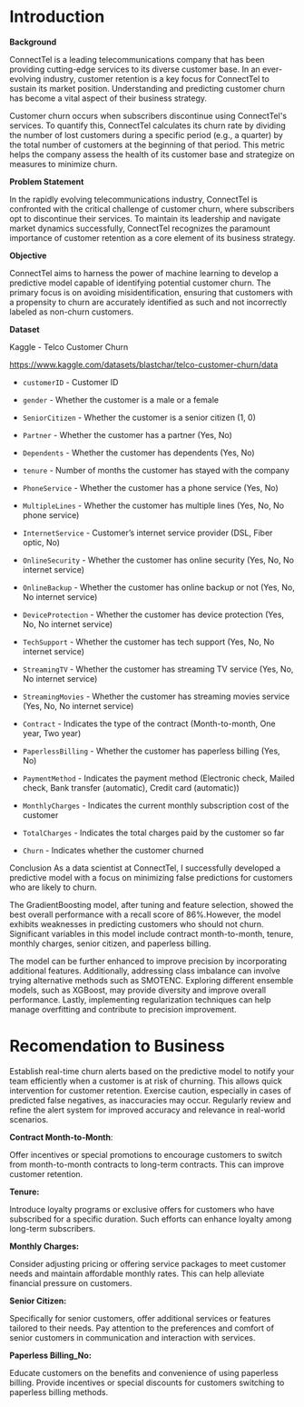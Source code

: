 # Introduction

**Background**

ConnectTel is a leading telecommunications company that has been providing cutting-edge services to its diverse customer base. In an ever-evolving industry, customer retention is a key focus for ConnectTel to sustain its market position. Understanding and predicting customer churn has become a vital aspect of their business strategy.

Customer churn occurs when subscribers discontinue using ConnectTel's services. To quantify this, ConnectTel calculates its churn rate by dividing the number of lost customers during a specific period (e.g., a quarter) by the total number of customers at the beginning of that period. This metric helps the company assess the health of its customer base and strategize on measures to minimize churn.


**Problem Statement**

In the rapidly evolving telecommunications industry, ConnectTel is confronted with the critical challenge of customer churn, where subscribers opt to discontinue their services. To maintain its leadership and navigate market dynamics successfully, ConnectTel recognizes the paramount importance of customer retention as a core element of its business strategy.


**Objective**

ConnectTel aims to harness the power of machine learning to develop a predictive model capable of identifying potential customer churn. The primary focus is on avoiding misidentification, ensuring that customers with a propensity to churn are accurately identified as such and not incorrectly labeled as non-churn customers.

**Dataset**

Kaggle - Telco Customer Churn

https://www.kaggle.com/datasets/blastchar/telco-customer-churn/data

- `customerID` - Customer ID

- `gender` - Whether the customer is a male or a female

- `SeniorCitizen` - Whether the customer is a senior citizen (1, 0)

- `Partner` - Whether the customer has a partner (Yes, No)

- `Dependents` - Whether the customer has dependents (Yes, No)

- `tenure` - Number of months the customer has stayed with the company

- `PhoneService` - Whether the customer has a phone service (Yes, No)

- `MultipleLines` - Whether the customer has multiple lines (Yes, No, No phone service)

- `InternetService` - Customer’s internet service provider (DSL, Fiber optic, No)

- `OnlineSecurity` - Whether the customer has online security (Yes, No, No internet service)

- `OnlineBackup` - Whether the customer has online backup or not (Yes, No, No internet service)

- `DeviceProtection` - Whether the customer has device protection (Yes, No, No internet service)

- `TechSupport` - Whether the customer has tech support (Yes, No, No internet service)

- `StreamingTV` - Whether the customer has streaming TV service (Yes, No, No internet service)

- `StreamingMovies` - Whether the customer has streaming movies service (Yes, No, No internet service)

- `Contract` - Indicates the type of the contract (Month-to-month, One year, Two year)

- `PaperlessBilling` - Whether the customer has paperless billing (Yes, No)

- `PaymentMethod` - Indicates the payment method (Electronic check, Mailed check, Bank transfer (automatic), Credit card (automatic))

- `MonthlyCharges` - Indicates the current monthly subscription cost of the customer

- `TotalCharges` - Indicates the total charges paid by the customer so far

- `Churn` - Indicates whether the customer churned


Conclusion
As a data scientist at ConnectTel, I successfully developed a predictive model with a focus on minimizing false predictions for customers who are likely to churn. 

The GradientBoosting model, after tuning and feature selection, showed the best overall performance with a recall score of 86%.However, the model exhibits weaknesses in predicting customers who should not churn. Significant variables in this model include contract month-to-month, tenure, monthly charges, senior citizen, and paperless billing.

The model can be further enhanced to improve precision by incorporating additional features. Additionally, addressing class imbalance can involve trying alternative methods such as SMOTENC. Exploring different ensemble models, such as XGBoost, may provide diversity and improve overall performance. Lastly, implementing regularization techniques can help manage overfitting and contribute to precision improvement.


# Recomendation to Business

Establish real-time churn alerts based on the predictive model to notify your team efficiently when a customer is at risk of churning. This allows quick intervention for customer retention. Exercise caution, especially in cases of predicted false negatives, as inaccuracies may occur. Regularly review and refine the alert system for improved accuracy and relevance in real-world scenarios.

**Contract Month-to-Month**:

Offer incentives or special promotions to encourage customers to switch from month-to-month contracts to long-term contracts. This can improve customer retention.

**Tenure:**

Introduce loyalty programs or exclusive offers for customers who have subscribed for a specific duration. Such efforts can enhance loyalty among long-term subscribers.

**Monthly Charges:**

Consider adjusting pricing or offering service packages to meet customer needs and maintain affordable monthly rates. This can help alleviate financial pressure on customers.

**Senior Citizen:**

Specifically for senior customers, offer additional services or features tailored to their needs. Pay attention to the preferences and comfort of senior customers in communication and interaction with services.

**Paperless Billing_No:**

Educate customers on the benefits and convenience of using paperless billing. Provide incentives or special discounts for customers switching to paperless billing methods.
